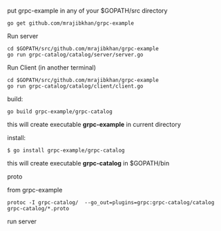 

put grpc-example in any of your $GOPATH/src directory

```
go get github.com/mrajibkhan/grpc-example
```

Run server

```
cd $GOPATH/src/github.com/mrajibkhan/grpc-example
go run grpc-catalog/catalog/server/server.go 
```

Run Client (in another terminal)
```
cd $GOPATH/src/github.com/mrajibkhan/grpc-example
go run grpc-catalog/catalog/client/client.go 
```

build:
```
go build grpc-example/grpc-catalog
```
this will create executable **grpc-example** in current directory

install:
 
```
$ go install grpc-example/grpc-catalog
```

this will create executable **grpc-catalog** in $GOPATH/bin

proto

from grpc-example
```
protoc -I grpc-catalog/  --go_out=plugins=grpc:grpc-catalog/catalog grpc-catalog/*.proto
```

run server
```

```
 